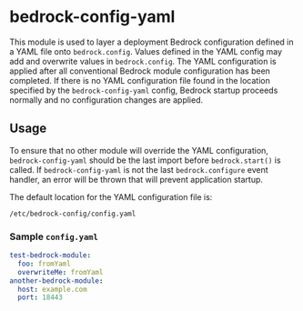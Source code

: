 # bedrock-config-yaml
This module is used to layer a deployment Bedrock configuration defined in
a YAML file onto `bedrock.config`. Values defined in the YAML config may add
and overwrite values in `bedrock.config`. The YAML configuration is applied
after all conventional Bedrock module configuration has been completed. If
there is no YAML configuration file found in the location specified by the
`bedrock-config-yaml` config, Bedrock startup proceeds normally and no
configuration changes are applied.

## Usage
To ensure that no other module will override the YAML configuration,
`bedrock-config-yaml` should be the last import before `bedrock.start()` is
called. If `bedrock-config-yaml` is not the last `bedrock.configure` event
handler, an error will be thrown that will prevent application startup.

The default location for the YAML configuration file is:
```
/etc/bedrock-config/config.yaml
```

### Sample `config.yaml`
```yaml
test-bedrock-module:
  foo: fromYaml
  overwriteMe: fromYaml
another-bedrock-module:
  host: example.com
  port: 18443
```
